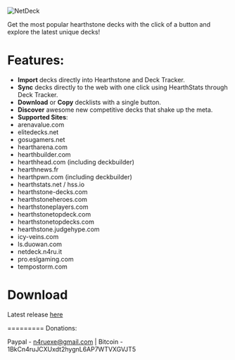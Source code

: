 
![NetDeck](https://lh3.googleusercontent.com/mPybLodPLfAk4pHav1C4UkP5qu66K4NnkMdwb1_dg6WOJLHFJZHaGloyqNOP-2Qm8nvGlAaUbQ=s640-h400-e365-rw)

Get the most popular hearthstone decks with the click of a button and explore the latest unique decks!

Features:
=========
- **Import** decks directly into Hearthstone and Deck Tracker.
- **Sync** decks directly to the web with one click using HearthStats through Deck Tracker.
- **Download** or **Copy** decklists with a single button.
- **Discover** awesome new competitive decks that shake up the meta.
- **Supported Sites**: 
 - arenavalue.com
 - elitedecks.net
 - gosugamers.net
 - heartharena.com
 - hearthbuilder.com
 - hearthhead.com (including deckbuilder)
 - hearthnews.fr
 - hearthpwn.com (including deckbuilder)
 - hearthstats.net / hss.io
 - hearthstone-decks.com
 - hearthstoneheroes.com
 - hearthstoneplayers.com
 - hearthstonetopdeck.com
 - hearthstonetopdecks.com
 - hearthstone.judgehype.com
 - icy-veins.com
 - ls.duowan.com
 - netdeck.n4ru.it
 - pro.eslgaming.com
 - tempostorm.com


Download 
=========
Latest release [here](https://chrome.google.com/webstore/detail/netdeck/lpdbiakcpmcppnpchohihcbdnojlgeel)



=========
Donations:

Paypal - n4ruexe@gmail.com | Bitcoin - 1BkCn4ruJCXUxdt2hygnL6AP7WTVXGVJT5
